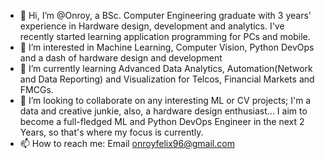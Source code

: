 - 👋 Hi, I’m @Onroy, a BSc. Computer Engineering graduate with 3 years' experience in Hardware design, development and analytics. I've recently started learning application programming for PCs and mobile.
- 👀 I’m interested in Machine Learning, Computer Vision, Python DevOps and a dash of hardware design and development
- 🌱 I’m currently learning Advanced Data Analytics, Automation(Network and Data Reporting) and Visualization for Telcos, Financial Markets and FMCGs.
- 💞️ I’m looking to collaborate on any interesting ML or CV projects; I'm a data and creative junkie, also, a hardware design enthusiast...
I aim to become a full-fledged ML and Python DevOps Engineer in the next 2 Years, so that's where my focus is currently.
- 📫 How to reach me: Email onroyfelix96@gmail.com

<!---
Onroy/Onroy is a ✨ special ✨ repository because its `README.md` (this file) appears on your GitHub profile.
You can click the Preview link to take a look at your changes.
--->
